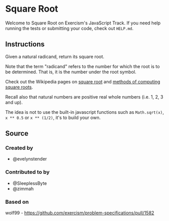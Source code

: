 # Square Root

Welcome to Square Root on Exercism's JavaScript Track.
If you need help running the tests or submitting your code, check out `HELP.md`.

## Instructions

Given a natural radicand, return its square root.

Note that the term "radicand" refers to the number for which the root is to be determined.
That is, it is the number under the root symbol.

Check out the Wikipedia pages on [square root][square-root] and [methods of computing square roots][computing-square-roots].

Recall also that natural numbers are positive real whole numbers (i.e. 1, 2, 3 and up).

[square-root]: https://en.wikipedia.org/wiki/Square_root
[computing-square-roots]: https://en.wikipedia.org/wiki/Methods_of_computing_square_roots

The idea is not to use the built-in javascript functions such as `Math.sqrt(x)`, `x ** 0.5` or `x ** (1/2)`, it's to build your own.

## Source

### Created by

- @evelynstender

### Contributed to by

- @SleeplessByte
- @zimmah

### Based on

wolf99 - https://github.com/exercism/problem-specifications/pull/1582